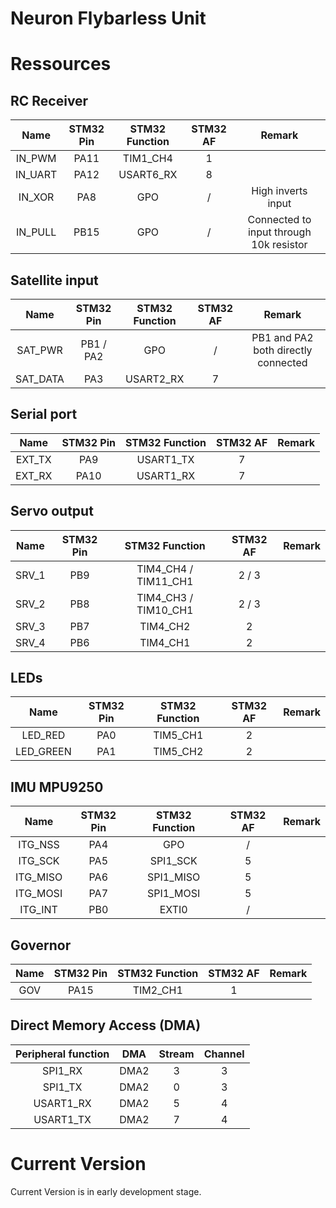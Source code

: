 # Neuron Flybarless Unit



# Ressources

## RC Receiver

| Name | STM32 Pin | STM32 Function | STM32 AF | Remark |
|:---:|:---:|:---:|:---:|:---:|
|IN_PWM|PA11|TIM1_CH4|1||
|IN_UART|PA12|USART6_RX|8||
|IN_XOR|PA8|GPO|/|High inverts input|
|IN_PULL|PB15|GPO|/|Connected to input through 10k resistor|

## Satellite input

| Name | STM32 Pin | STM32 Function | STM32 AF | Remark |
|:---:|:---:|:---:|:---:|:---:|
|SAT_PWR|PB1 / PA2|GPO|/|PB1 and PA2 both directly connected|
|SAT_DATA|PA3|USART2_RX|7||

## Serial port

| Name | STM32 Pin | STM32 Function | STM32 AF | Remark |
|:---:|:---:|:---:|:---:|:---:|
|EXT_TX|PA9|USART1_TX|7||
|EXT_RX|PA10|USART1_RX|7||

## Servo output

| Name | STM32 Pin | STM32 Function | STM32 AF | Remark |
|:---:|:---:|:---:|:---:|:---:|
|SRV_1|PB9|TIM4_CH4 / TIM11_CH1|2 / 3||
|SRV_2|PB8|TIM4_CH3 / TIM10_CH1|2 / 3||
|SRV_3|PB7|TIM4_CH2|2||
|SRV_4|PB6|TIM4_CH1|2||

## LEDs

| Name | STM32 Pin | STM32 Function | STM32 AF | Remark |
|:---:|:---:|:---:|:---:|:---:|
|LED_RED|PA0|TIM5_CH1|2||
|LED_GREEN|PA1|TIM5_CH2|2||

## IMU MPU9250

| Name | STM32 Pin | STM32 Function | STM32 AF | Remark |
|:---:|:---:|:---:|:---:|:---:|
|ITG_NSS|PA4|GPO|/||
|ITG_SCK|PA5|SPI1_SCK|5||
|ITG_MISO|PA6|SPI1_MISO|5||
|ITG_MOSI|PA7|SPI1_MOSI|5||
|ITG_INT|PB0|EXTI0|/||

## Governor

| Name | STM32 Pin | STM32 Function | STM32 AF | Remark |
|:---:|:---:|:---:|:---:|:---:|
|GOV|PA15|TIM2_CH1|1||

## Direct Memory Access (DMA)

| Peripheral function | DMA | Stream | Channel|
| :---: | :---:| :---:| :---:|
|SPI1_RX|DMA2|3|3|
|SPI1_TX|DMA2|0|3|
|USART1_RX|DMA2|5|4|
|USART1_TX|DMA2|7|4|

# Current Version

Current Version is in early development stage.